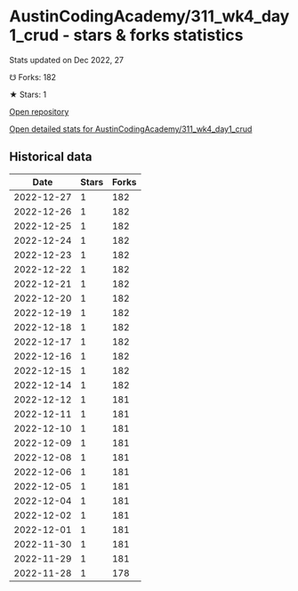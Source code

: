 # AustinCodingAcademy/311_wk4_day1_crud - stars & forks statistics

Stats updated on Dec 2022, 27

☋ Forks: 182

★ Stars: 1

[Open repository](https://github.com/AustinCodingAcademy/311_wk4_day1_crud)

[Open detailed stats for AustinCodingAcademy/311_wk4_day1_crud](https://reviewgithub.com/rep/AustinCodingAcademy/311_wk4_day1_crud)

## Historical data
| Date | Stars | Forks |
|------|-------|-------|
| 2022-12-27 | 1 | 182 | 
| 2022-12-26 | 1 | 182 | 
| 2022-12-25 | 1 | 182 | 
| 2022-12-24 | 1 | 182 | 
| 2022-12-23 | 1 | 182 | 
| 2022-12-22 | 1 | 182 | 
| 2022-12-21 | 1 | 182 | 
| 2022-12-20 | 1 | 182 | 
| 2022-12-19 | 1 | 182 | 
| 2022-12-18 | 1 | 182 | 
| 2022-12-17 | 1 | 182 | 
| 2022-12-16 | 1 | 182 | 
| 2022-12-15 | 1 | 182 | 
| 2022-12-14 | 1 | 182 | 
| 2022-12-12 | 1 | 181 | 
| 2022-12-11 | 1 | 181 | 
| 2022-12-10 | 1 | 181 | 
| 2022-12-09 | 1 | 181 | 
| 2022-12-08 | 1 | 181 | 
| 2022-12-06 | 1 | 181 | 
| 2022-12-05 | 1 | 181 | 
| 2022-12-04 | 1 | 181 | 
| 2022-12-02 | 1 | 181 | 
| 2022-12-01 | 1 | 181 | 
| 2022-11-30 | 1 | 181 | 
| 2022-11-29 | 1 | 181 | 
| 2022-11-28 | 1 | 178 | 

